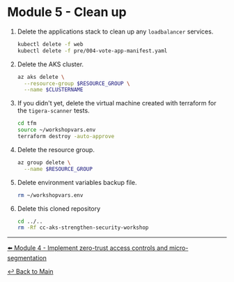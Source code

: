 # Module 5 - Clean up

1. Delete the applications stack to clean up any `loadbalancer` services.

   ```bash
   kubectl delete -f web
   kubectl delete -f pre/004-vote-app-manifest.yaml
   ```

2. Delete the AKS cluster.
   
   ```bash
   az aks delete \
     --resource-group $RESOURCE_GROUP \
     --name $CLUSTERNAME
   ```

3. If you didn't yet, delete the virtual machine created with terraform for the `tigera-scanner` tests.

   ```bash
   cd tfm
   source ~/workshopvars.env 
   terraform destroy -auto-approve
   ```

4. Delete the resource group.
   
   ```bash
   az group delete \
     --name $RESOURCE_GROUP
   ```

5. Delete environment variables backup file.

   ```bash
   rm ~/workshopvars.env
   ```

6. Delete this cloned repository

   ```bash
   cd ../..
   rm -Rf cc-aks-strengthen-security-workshop
   ```
---

[:arrow_left: Module 4 - Implement zero-trust access controls and micro-segmentation](/mod/module-4-security-guardrails.md) <br>

[:leftwards_arrow_with_hook: Back to Main](/README.md) 